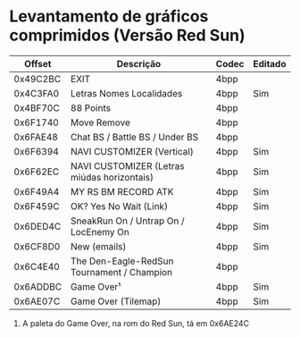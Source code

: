 # Levantamento de gráficos comprimidos (Versão Red Sun)

| Offset   | Descrição                                   | Codec | Editado |
|----------|---------------------------------------------|-------|---------|
| 0x49C2BC | EXIT                                        | 4bpp  |         |
| 0x4C3FA0 | Letras Nomes Localidades                    | 4bpp  | Sim     |
| 0x4BF70C | 88 Points                                   | 4bpp  |         |
| 0x6F1740 | Move Remove                                 | 4bpp  |         |
| 0x6FAE48 | Chat BS / Battle BS / Under BS              | 4bpp  |         |
| 0x6F6394 | NAVI CUSTOMIZER (Vertical)                  | 4bpp  | Sim     |
| 0x6F62EC | NAVI CUSTOMIZER (Letras miúdas horizontais) | 4bpp  | Sim     |
| 0x6F49A4 | MY RS BM RECORD ATK                         | 4bpp  | Sim     |
| 0x6F459C | OK? Yes No Wait (Link)                      | 4bpp  | Sim     |
| 0x6DED4C | SneakRun On / Untrap On / LocEnemy On       | 4bpp  | Sim     |
| 0x6CF8D0 | New (emails)                                | 4bpp  | Sim     |
| 0x6C4E40 | The Den-Eagle-RedSun Tournament / Champion  | 4bpp  |         |
| 0x6ADDBC | Game Over¹                                  | 4bpp  | Sim     |
| 0x6AE07C | Game Over (Tilemap)                         | 4bpp  | Sim     |

1. A paleta do Game Over, na rom do Red Sun, tá em 0x6AE24C